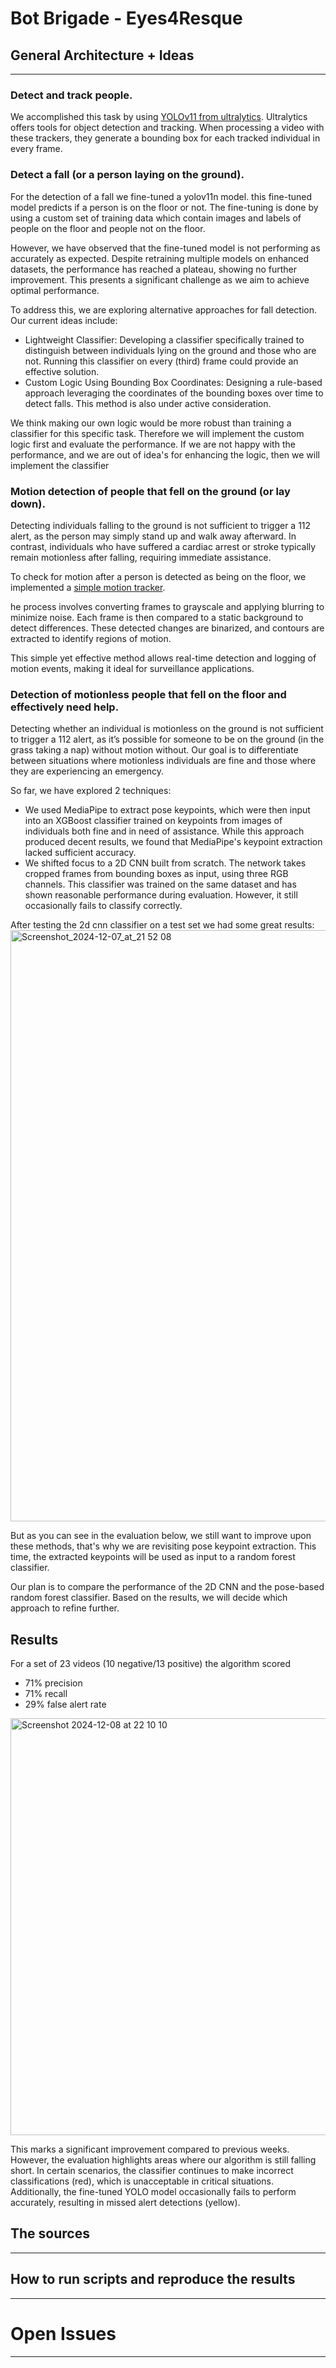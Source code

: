 # Bot Brigade - Eyes4Resque

## General Architecture + Ideas
***

### Detect and track people.
We accomplished this task by using [YOLOv11 from ultralytics](https://docs.ultralytics.com/models/yolo11/). Ultralytics offers tools for object detection and tracking. When processing a video with these trackers, they generate a bounding box for each tracked individual in every frame. 


### Detect a fall (or a person laying on the ground).
For the detection of a fall we fine-tuned a yolov11n model. this fine-tuned model predicts if a person is on the floor or not. The fine-tuning is done by using a custom set of training data which contain images and labels of people on the floor and people not on the floor.

However, we have observed that the fine-tuned model is not performing as accurately as expected. Despite retraining multiple models on enhanced datasets, the performance has reached a plateau, showing no further improvement. This presents a significant challenge as we aim to achieve optimal performance.

To address this, we are exploring alternative approaches for fall detection. Our current ideas include:
- Lightweight Classifier: Developing a classifier specifically trained to distinguish between individuals lying on the ground and those who are not. Running this classifier on every (third) frame could provide an effective solution.
- Custom Logic Using Bounding Box Coordinates: Designing a rule-based approach leveraging the coordinates of the bounding boxes over time to detect falls. This method is also under active consideration.

We think making our own logic would be more robust than training a classifier for this specific task. Therefore we will implement the custom logic first and evaluate the performance. If we are not happy with the performance, and we are out of idea's for enhancing the logic, then we will implement the classifier


### Motion detection of people that fell on the ground (or lay down).
Detecting individuals falling to the ground is not sufficient to trigger a 112 alert, as the person may simply stand up and walk away afterward. In contrast, individuals who have suffered a cardiac arrest or stroke typically remain motionless after falling, requiring immediate assistance.

To check for motion after a person is detected as being on the floor, we implemented a [simple motion tracker](https://medium.com/@adeevmardia/building-a-simple-motion-detector-with-python-and-opencv-916a39a4f2cb).

he process involves converting frames to grayscale and applying blurring to minimize noise. Each frame is then compared to a static background to detect differences. These detected changes are binarized, and contours are extracted to identify regions of motion.

This simple yet effective method allows real-time detection and logging of motion events, making it ideal for surveillance applications.

### Detection of motionless people that fell on the floor and effectively need help.
Detecting whether an individual is motionless on the ground is not sufficient to trigger a 112 alert, as it’s possible for someone to be on the ground (in the grass taking a nap) without motion without.
Our goal is to differentiate between situations where motionless individuals are fine and those where they are experiencing an emergency.

So far, we have explored 2 techniques:
- We used MediaPipe to extract pose keypoints, which were then input into an XGBoost classifier trained on keypoints from images of individuals both fine and in need of assistance. While this approach produced decent results, we found that MediaPipe's keypoint extraction lacked sufficient accuracy.
- We shifted focus to a 2D CNN built from scratch. The network takes cropped frames from bounding boxes as input, using three RGB channels. This classifier was trained on the same dataset and has shown reasonable performance during evaluation. However, it still occasionally fails to classify correctly.

After testing the 2d cnn classifier on a test set we had some great results:
<img width="946" alt="Screenshot_2024-12-07_at_21 52 08" src="https://github.com/user-attachments/assets/d23b6747-f97e-4e5b-84bb-eec250fefc01">

But as you can see in the evaluation below, we still want to improve upon these methods, that's why we are revisiting pose keypoint extraction. This time, the extracted keypoints will be used as input to a random forest classifier.

Our plan is to compare the performance of the 2D CNN and the pose-based random forest classifier. Based on the results, we will decide which approach to refine further.

## Results
For a set of 23 videos (10 negative/13 positive) the algorithm scored

- 71% precision
- 71% recall
- 29% false alert rate

<img width="667" alt="Screenshot 2024-12-08 at 22 10 10" src="https://github.com/user-attachments/assets/27fd0369-d4d4-449c-b266-242c51765a0e">

This marks a significant improvement compared to previous weeks. However, the evaluation highlights areas where our algorithm is still falling short. In certain scenarios, the classifier continues to make incorrect classifications (red), which is unacceptable in critical situations. Additionally, the fine-tuned YOLO model occasionally fails to perform accurately, resulting in missed alert detections (yellow).


## The sources
***

## How to run scripts and reproduce the results
***

# Open Issues
***




  
